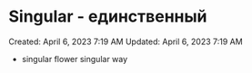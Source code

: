 # Singular - единственный

Created: April 6, 2023 7:19 AM
Updated: April 6, 2023 7:19 AM

- singular flower singular way